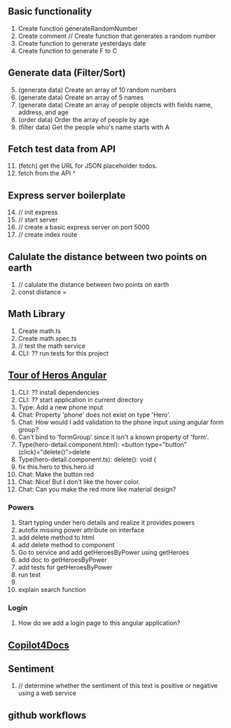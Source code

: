 ## Basic functionality
1. Create function generateRandomNumber
2. Create comment // Create function that generates a random number
3. Create function to generate yesterdays date
4. Create function to generate F to C

## Generate data (Filter/Sort)
5. (generate data) Create an array of 10 random numbers
6. (generate data) Create an array of 5 names
7. (generate data) Create an array of people objects with fields name, address, and age
8. (order data) Order the array of people by age
9. (filter data) Get the people who's name starts with A

## Fetch test data from API
11. (fetch) get the URL for JSON placeholder todos.
12. fetch from the API ^

## Express server boilerplate
14. // init express
15. // start server
16. // create a basic express server on port 5000
17. // create index route

## Calulate the distance between two points on earth
1. // calulate the distance between two points on earth
2. const distance = 

## Math Library
1. Create math.ts
2. Create math.spec.ts
3. // test the math service
4. CLI: ?? run tests for this project

## [Tour of Heros Angular](https://github.com/austenstone/Tour-of-Heroes)
1. CLI: ?? install dependencies
2. CLI: ?? start application in current directory
3. Type: Add a new phone input
4. Chat: Property 'phone' does not exist on type 'Hero'.
5. Chat: How would I add validation to the phone input using angular form group?
6. Can't bind to 'formGroup' since it isn't a known property of 'form'.
7. Type(hero-detail.component.html): <button type="button" (click)="delete()">delete</button>
8. Type(hero-detail.component.ts): delete(): void {
10. fix this.hero to this.hero.id
10. Chat: Make the button red
11. Chat: Nice! But I don't like the hover color.
12. Chat: Can you make the red more like material design?

### Powers
1. Start typing under hero details and realize it provides powers
2. autofix missing power attribute on interface
3. add delete method to html
4. add delete method to component
5. Go to service and add getHeroesByPower using getHeroes
6. add doc to getHeroesByPower
7. add tests for getHeroesByPower
8. run test
9. 
10. explain search function

### Login
1. How do we add a login page to this angular application?



## [Copilot4Docs](https://copilot4docs.githubnext.com/)

## Sentiment
1. // determine whether the sentiment of this text is positive or negative using a web service

## github workflows

